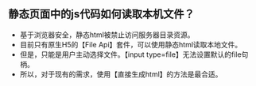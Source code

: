 ## 静态页面中的js代码如何读取本机文件？

- 基于浏览器安全，静态html被禁止访问服务器目录资源。
- 目前只有原生H5的【File Api】套件，可以使用静态html读取本地文件。
- 但是，只能是用户主动选择文件。【input type=file】无法设置默认的file句柄。
- 所以，对于现有的需求，使用【直接生成html】的方法是最合适。